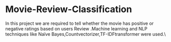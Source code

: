 # Movie-Review-Classification
In this project we are required to tell whether the movie has positive or 
negative ratings based on users Review .Machine learning and NLP techniques like Naïve Bayes,Countvectorizer,TF-IDFtransformer were used.\\
